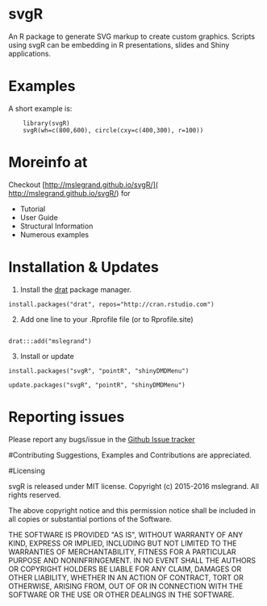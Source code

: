 # svgR
An R package to generate SVG markup to create custom graphics. 
Scripts using svgR can be embedding in R presentations, slides and Shiny applications. 

# Examples
A short example is:

```
    library(svgR)
    svgR(wh=c(800,600), circle(cxy=c(400,300), r=100))
```

# Moreinfo at 

Checkout [http://mslegrand.github.io/svgR/](
http://mslegrand.github.io/svgR/) for

- Tutorial
- User Guide
- Structural Information
- Numerous examples



# Installation & Updates

1. Install  the [drat](http://eddelbuettel.github.io/drat/) package manager.

```
install.packages("drat", repos="http://cran.rstudio.com")
```
2.  Add one line to your .Rprofile file (or to Rprofile.site)

```

drat:::add("mslegrand")
```
3. Install or update 

```
install.packages("svgR", "pointR", "shinyDMDMenu")
```

```
update.packages("svgR", "pointR", "shinyDMDMenu")
```

# Reporting issues
Please report any bugs/issue in the 
[Github Issue tracker](https://github.com/mslegrand/svgR)

#Contributing
Suggestions, Examples and Contributions are appreciated.

#Licensing

svgR is released under MIT license. Copyright (c) 2015-2016 mslegrand. All rights reserved.

The above copyright notice and this permission notice shall be included in all copies or substantial portions of the Software.

THE SOFTWARE IS PROVIDED "AS IS", WITHOUT WARRANTY OF ANY KIND, EXPRESS OR IMPLIED, INCLUDING BUT NOT LIMITED TO THE WARRANTIES OF MERCHANTABILITY, FITNESS FOR A PARTICULAR PURPOSE AND NONINFRINGEMENT. IN NO EVENT SHALL THE AUTHORS OR COPYRIGHT HOLDERS BE LIABLE FOR ANY CLAIM, DAMAGES OR OTHER LIABILITY, WHETHER IN AN ACTION OF CONTRACT, TORT OR OTHERWISE, ARISING FROM, OUT OF OR IN CONNECTION WITH THE SOFTWARE OR THE USE OR OTHER DEALINGS IN THE SOFTWARE.





